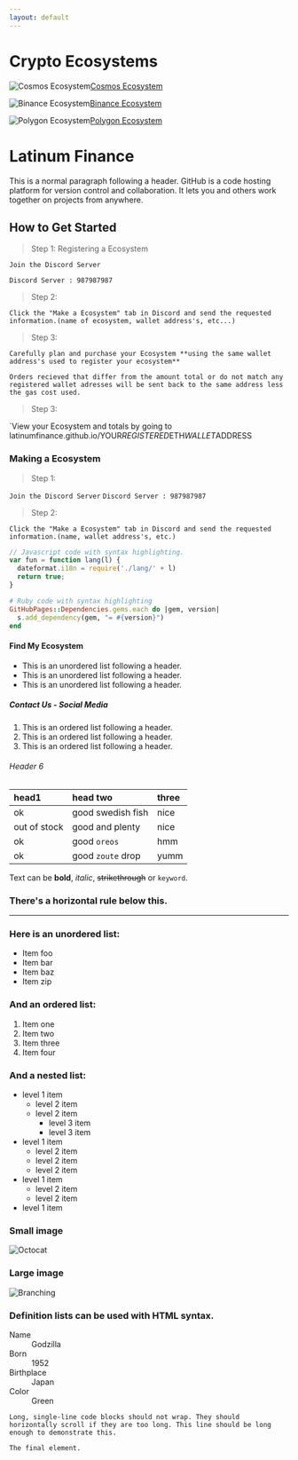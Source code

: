 ```yaml
---
layout: default
---
```


# Crypto Ecosystems
        
![Cosmos Ecosystem](https://latinumfinance.github.io/assets/images/cosmosecosystemicon2.png)[Cosmos Ecosystem](./CosmosEcosystem) 


![Binance Ecosystem](https://latinumfinance.github.io/assets/images/binanceecosystemicon2.png)[Binance Ecosystem](./CosmosEcosystem)


![Polygon Ecosystem](https://latinumfinance.github.io/assets/images/polygonicon.png)[Polygon Ecosystem](./CosmosEcosystem)


# Latinum Finance

This is a normal paragraph following a header. GitHub is a code hosting platform for version control and collaboration. It lets you and others work together on projects from anywhere.

## How to Get Started

> Step 1: Registering a Ecosystem
> 

`Join the Discord Server`

`Discord Server : 987987987`

>Step 2:
>

`Click the "Make a Ecosystem" tab in Discord and send the requested information.(name of ecosystem, wallet address's, etc...)` 

>Step 3:
>

`Carefully plan and purchase your Ecosystem **using the same wallet address's used to register your ecosystem**`

`Orders recieved that differ from the amount total or do not match any registered wallet adresses will be sent back to the same address less the gas cost used.`

>Step 3:
>

`View your Ecosystem and totals by going to latinumfinance.github.io/YOUR*REGISTERED*ETH*WALLET*ADDRESS 

### Making a Ecosystem

> Step 1:
> 

`Join the Discord Server`
`Discord Server : 987987987`

>Step 2:
>

`Click the "Make a Ecosystem" tab in Discord and send the requested information.(name, wallet address's, etc.)` 





```js
// Javascript code with syntax highlighting.
var fun = function lang(l) {
  dateformat.i18n = require('./lang/' + l)
  return true;
}
```

```ruby
# Ruby code with syntax highlighting
GitHubPages::Dependencies.gems.each do |gem, version|
  s.add_dependency(gem, "= #{version}")
end
```

#### Find My Ecosystem

*   This is an unordered list following a header.
*   This is an unordered list following a header.
*   This is an unordered list following a header.

##### Contact Us - Social Media

1.  This is an ordered list following a header.
2.  This is an ordered list following a header.
3.  This is an ordered list following a header.

###### Header 6

| head1        | head two          | three |
|:-------------|:------------------|:------|
| ok           | good swedish fish | nice  |
| out of stock | good and plenty   | nice  |
| ok           | good `oreos`      | hmm   |
| ok           | good `zoute` drop | yumm  |

Text can be **bold**, _italic_, ~~strikethrough~~ or `keyword`.

### There's a horizontal rule below this.

* * *

### Here is an unordered list:

*   Item foo
*   Item bar
*   Item baz
*   Item zip

### And an ordered list:

1.  Item one
1.  Item two
1.  Item three
1.  Item four

### And a nested list:

- level 1 item
  - level 2 item
  - level 2 item
    - level 3 item
    - level 3 item
- level 1 item
  - level 2 item
  - level 2 item
  - level 2 item
- level 1 item
  - level 2 item
  - level 2 item
- level 1 item

### Small image

![Octocat](https://github.githubassets.com/images/icons/emoji/octocat.png)

### Large image

![Branching](https://guides.github.com/activities/hello-world/branching.png)


### Definition lists can be used with HTML syntax.

<dl>
<dt>Name</dt>
<dd>Godzilla</dd>
<dt>Born</dt>
<dd>1952</dd>
<dt>Birthplace</dt>
<dd>Japan</dd>
<dt>Color</dt>
<dd>Green</dd>
</dl>

```
Long, single-line code blocks should not wrap. They should horizontally scroll if they are too long. This line should be long enough to demonstrate this.
```

```
The final element.
```
